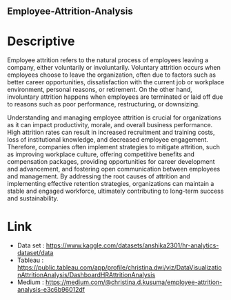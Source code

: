 ## Employee-Attrition-Analysis

# Descriptive
  Employee attrition refers to the natural process of employees leaving a company, either voluntarily or involuntarily. Voluntary attrition occurs when employees choose to leave the organization, often due to factors such as better career opportunities, dissatisfaction with the current job or workplace environment, personal reasons, or retirement. On the other hand, involuntary attrition happens when employees are terminated or laid off due to reasons such as poor performance, restructuring, or downsizing.

  Understanding and managing employee attrition is crucial for organizations as it can impact productivity, morale, and overall business performance. High attrition rates can result in increased recruitment and training costs, loss of institutional knowledge, and decreased employee engagement. Therefore, companies often implement strategies to mitigate attrition, such as improving workplace culture, offering competitive benefits and compensation packages, providing opportunities for career development and advancement, and fostering open communication between employees and management. By addressing the root causes of attrition and implementing effective retention strategies, organizations can maintain a stable and engaged workforce, ultimately contributing to long-term success and sustainability.


# Link
* Data set : https://www.kaggle.com/datasets/anshika2301/hr-analytics-dataset/data
* Tableau  : https://public.tableau.com/app/profile/christina.dwi/viz/DataVisualizationAttritionAnalysis/DashboardHRAttritionAnalysis
* Medium   : https://medium.com/@christina.d.kusuma/employee-attrition-analysis-e3c6b96012df
